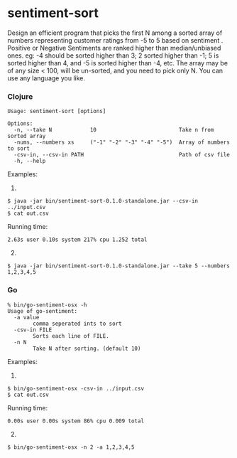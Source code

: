 # sentiment-sort

Design an efficient program that picks the first N among a sorted array of numbers representing customer ratings from -5 to 5 based on sentiment . Positive or Negative Sentiments are ranked higher than median/unbiased ones. eg: -4 should be sorted higher than 3; 2 sorted higher than -1; 5 is sorted higher than 4, and -5 is sorted higher than -4, etc. The array may be of any size < 100, will be un-sorted, and you need to pick only N. You can use any language you like.

### Clojure

```
Usage: sentiment-sort [options]

Options:
  -n, --take N            10                          Take n from sorted array
  -nums, --numbers xs     ("-1" "-2" "-3" "-4" "-5")  Array of numbers to sort
  -csv-in, --csv-in PATH                              Path of csv file
  -h, --help
```

Examples:

1.

	$ java -jar bin/sentiment-sort-0.1.0-standalone.jar --csv-in ../input.csv
	$ cat out.csv


Running time:

```2.63s user 0.10s system 217% cpu 1.252 total```

2.

	$ java -jar bin/sentiment-sort-0.1.0-standalone.jar --take 5 --numbers 1,2,3,4,5

### Go

```
% bin/go-sentiment-osx -h
Usage of go-sentiment:
  -a value
		comma seperated ints to sort
  -csv-in FILE
		Sorts each line of FILE.
  -n N
		Take N after sorting. (default 10)
```

Examples:

1.

	$ bin/go-sentiment-osx -csv-in ../input.csv
	$ cat out.csv

Running time:

```0.00s user 0.00s system 86% cpu 0.009 total```

2.

	$ bin/go-sentiment-osx -n 2 -a 1,2,3,4,5
